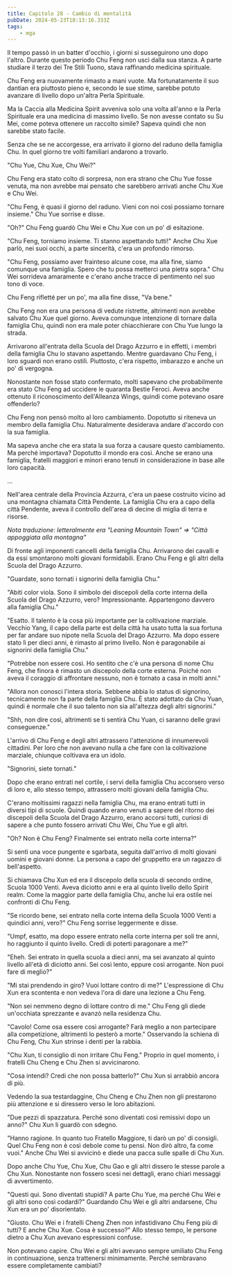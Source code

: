 ```yaml
---
title: Capitolo 28 - Cambio di mentalità
pubDate: 2024-05-23T18:13:16.333Z
tags:
    - mga
---
```



Il tempo passò in un batter d'occhio, i giorni si susseguirono uno dopo l'altro. Durante questo periodo Chu Feng non uscì dalla sua stanza. A parte studiare il terzo dei Tre Stili Tuono, stava raffinando medicina spirituale.


Chu Feng era nuovamente rimasto a mani vuote. Ma fortunatamente il suo dantian era piuttosto pieno e, secondo le sue stime, sarebbe potuto avanzare di livello dopo un'altra Perla Spirituale.


Ma la Caccia alla Medicina Spirit avveniva solo una volta all'anno e la Perla Spirituale era una medicina di massimo livello. Se non avesse contato su Su Mei, come poteva ottenere un raccolto simile? Sapeva quindi che non sarebbe stato facile.


Senza che se ne accorgesse, era arrivato il giorno del raduno della famiglia Chu. In quel giorno tre volti familiari andarono a trovarlo.


"Chu Yue, Chu Xue, Chu Wei?"


Chu Feng era stato colto di sorpresa, non era strano che Chu Yue fosse venuta, ma non avrebbe mai pensato che sarebbero arrivati anche Chu Xue e Chu Wei.


"Chu Feng, è quasi il giorno del raduno. Vieni con noi così possiamo tornare insieme." Chu Yue sorrise e disse.


"Oh?" Chu Feng guardò Chu Wei e Chu Xue con un po' di esitazione.


"Chu Feng, torniamo insieme. Ti stanno aspettando tutti!" Anche Chu Xue parlò, nei suoi occhi, a parte sincerità, c'era un profondo rimorso.


"Chu Feng, possiamo aver frainteso alcune cose, ma alla fine, siamo comunque una famiglia. Spero che tu possa metterci una pietra sopra." Chu Wei sorrideva amaramente e c'erano anche tracce di pentimento nel suo tono di voce.


Chu Feng rifletté per un po', ma alla fine disse, "Va bene."


Chu Feng non era una persona di vedute ristrette, altrimenti non avrebbe salvato Chu Xue quel giorno. Aveva comunque intenzione di tornare dalla famiglia Chu, quindi non era male poter chiacchierare con Chu Yue lungo la strada.


Arrivarono all'entrata della Scuola del Drago Azzurro e in effetti, i membri della famiglia Chu lo stavano aspettando. Mentre guardavano Chu Feng, i loro sguardi non erano ostili. Piuttosto, c'era rispetto, imbarazzo e anche un po' di vergogna.


Nonostante non fosse stato confermato, molti sapevano che probabilmente era stato Chu Feng ad uccidere le quaranta Bestie Feroci. Aveva anche ottenuto il riconoscimento dell'Alleanza Wings, quindi come potevano osare offenderlo?


Chu Feng non pensò molto al loro cambiamento. Dopotutto si riteneva un membro della famiglia Chu. Naturalmente desiderava andare d'accordo con la sua famiglia.


Ma sapeva anche che era stata la sua forza a causare questo cambiamento. Ma perché importava?
Dopotutto il mondo era così. Anche se erano una famiglia, fratelli maggiori e minori erano tenuti in considerazione in base alle loro capacità.


...


Nell'area centrale della Provincia Azzurra, c'era un paese costruito vicino ad una montagna chiamata Città Pendente. La famiglia Chu era a capo della città Pendente, aveva il controllo dell'area di decine di miglia di terra e risorse.


<em>Nota traduzione: letteralmente era "Leaning Mountain Town" => "Città appoggiata alla montagna"</em>


Di fronte agli imponenti cancelli della famiglia Chu. Arrivarono dei cavalli e da essi smontarono molti giovani formidabili. Erano Chu Feng e gli altri della Scuola del Drago Azzurro.


"Guardate, sono tornati i signorini della famiglia Chu."


"Abiti color viola. Sono il simbolo dei discepoli della corte interna della Scuola del Drago Azzurro, vero? Impressionante. Appartengono davvero alla famiglia Chu."


"Esatto. Il talento è la cosa più importante per la coltivazione marziale. Vecchio Yang, il capo della parte est della città ha usato tutta la sua fortuna per far andare suo nipote nella Scuola del Drago Azzurro. Ma dopo essere stato lì per dieci anni, è rimasto al primo livello. Non è paragonabile ai signorini della famiglia Chu."


"Potrebbe non essere così. Ho sentito che c'è una persona di nome Chu Feng, che finora è rimasto un discepolo della corte esterna. Poiché non aveva il coraggio di affrontare nessuno, non è tornato a casa in molti anni."


"Allora non conosci l'intera storia. Sebbene abbia lo status di signorino, tecnicamente non fa parte della famiglia Chu. È stato adottato da Chu Yuan, quindi è normale che il suo talento non sia all'altezza degli altri signorini."


"Shh, non dire così, altrimenti se ti sentirà Chu Yuan, ci saranno delle gravi conseguenze."


L'arrivo di Chu Feng e degli altri attrassero l'attenzione di innumerevoli cittadini. Per loro che non avevano nulla a che fare con la coltivazione marziale, chiunque coltivava era un idolo.


"Signorini, siete tornati."


Dopo che erano entrati nel cortile, i servi della famiglia Chu accorsero verso di loro e, allo stesso tempo, attrassero molti giovani della famiglia Chu.


C'erano moltissimi ragazzi nella famiglia Chu, ma erano entrati tutti in diversi tipi di scuole. Quindi quando erano venuti a sapere del ritorno dei discepoli della Scuola del Drago Azzurro, erano accorsi tutti, curiosi di sapere a che punto fossero arrivati Chu Wei, Chu Yue e gli altri.


"Oh? Non è Chu Feng? Finalmente sei entrato nella corte interna?"


Si sentì una voce pungente e sgarbata, seguita dall'arrivo di molti giovani uomini e giovani donne. La persona a capo del gruppetto era un ragazzo di bell'aspetto.


Si chiamava Chu Xun ed era il discepolo della scuola di secondo ordine, Scuola 1000 Venti. Aveva diciotto anni e era al quinto livello dello Spirit realm. Come la maggior parte della famiglia Chu, anche lui era ostile nei confronti di Chu Feng.


"Se ricordo bene, sei entrato nella corte interna della Scuola 1000 Venti a quindici anni, vero?"
Chu Feng sorrise leggermente e disse.


"Umpf, esatto, ma dopo essere entrato nella corte interna per soli tre anni, ho raggiunto il quinto livello. Credi di poterti paragonare a me?"


"Eheh. Sei entrato in quella scuola a dieci anni, ma sei avanzato al quinto livello all'età di diciotto anni. Sei così lento, eppure così arrogante. Non puoi fare di meglio?"


"Mi stai prendendo in giro? Vuoi lottare contro di me?" L'espressione di Chu Xun era scontenta e non vedeva l'ora di dare una lezione a Chu Feng.


"Non sei nemmeno degno di lottare contro di me." Chu Feng gli diede un'occhiata sprezzante e avanzò nella residenza Chu.


"Cavolo! Come osa essere così arrogante? Farà meglio a non partecipare alla competizione, altrimenti lo pesterò a morte." Osservando la schiena di Chu Feng, Chu Xun strinse i denti per la rabbia.


"Chu Xun, ti consiglio di non irritare Chu Feng." Proprio in quel momento, i fratelli Chu Cheng e Chu Zhen si avvicinarono.


"Cosa intendi? Credi che non possa batterlo?" Chu Xun si arrabbiò ancora di più.


Vedendo la sua testardaggine, Chu Cheng e Chu Zhen non gli prestarono più attenzione e si diressero verso le loro abitazioni.


"Due pezzi di spazzatura. Perché sono diventati così remissivi dopo un anno?" Chu Xun li guardò con sdegno.


"Hanno ragione. In quanto tuo Fratello Maggiore, ti darò un po' di consigli. Quel Chu Feng non è così debole come tu pensi. Non dirò altro, fa come vuoi." Anche Chu Wei si avvicinò e diede una pacca sulle spalle di Chu Xun.


Dopo anche Chu Yue, Chu Xue, Chu Gao e gli altri dissero le stesse parole a Chu Xun. Nonostante non fossero scesi nei dettagli, erano chiari messaggi di avvertimento.


"Questi qui. Sono diventati stupidi? A parte Chu Yue, ma perché Chu Wei e gli altri sono così codardi?" Guardando Chu Wei e gli altri andarsene, Chu Xun era un po' disorientato.


"Giusto. Chu Wei e i fratelli Cheng Zhen non infastidivano Chu Feng più di tutti? E anche Chu Xue. Cosa è successo?" Allo stesso tempo, le persone dietro a Chu Xun avevano espressioni confuse.


Non potevano capire. Chu Wei e gli altri avevano sempre umiliato Chu Feng in continuazione, senza trattenersi minimamente. Perché sembravano essere completamente cambiati?
